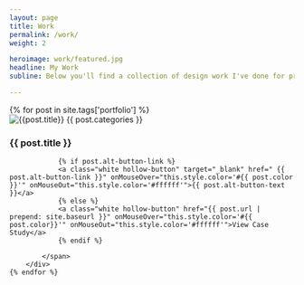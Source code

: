```yaml
---
layout: page
title: Work
permalink: /work/
weight: 2

heroimage: work/featured.jpg
headline: My Work
subline: Below you'll find a collection of design work I've done for previous employers, freelance clients, and just for fun. 

---
```


<div class="work wrapper">
    {% for post in site.tags['portfolio'] %}
        <div class="work-portfolio-item">
           <img src="/assets/img/portfolio-items/{{ post.portfolio-grid-photo }}" alt="{{post.title}}">
            <span class="portfolio-overlay" style="background-color:#{{ post.color }};">
                <span class="post-meta">{{ post.categories }}</span>
                <h3>{{ post.title }}</h3>

                {% if post.alt-button-link %}
                <a class="white hollow-button" target="_blank" href=" {{ post.alt-button-link }}" onMouseOver="this.style.color='#{{ post.color }}'" onMouseOut="this.style.color='#ffffff'">{{ post.alt-button-text }}</a>
                {% else %}
                <a class="white hollow-button" href="{{ post.url | prepend: site.baseurl }}" onMouseOver="this.style.color='#{{ post.color}}'" onMouseOut="this.style.color='#ffffff'">View Case Study</a>
                {% endif %}

            </span>
        </div>
    {% endfor %}
</div>
